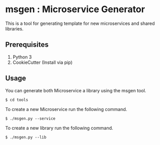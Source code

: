 # msgen : Microservice Generator

This is a tool for generating template for new microservices and shared libraries.

## Prerequisites

1. Python 3
2. CookieCutter (Install via pip)

## Usage

You can generate both Microservice a library using the msgen tool.

```shell
$ cd tools
```

To create a new Microservice run the following command.

```
$ ./msgen.py --service
```

To create a new library run the following command.

```
$ ./msgen.py --lib
```
